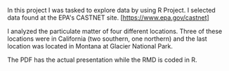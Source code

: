 In this project I was tasked to explore data by using R Project. I selected data found at the EPA's CASTNET site. [https://www.epa.gov/castnet]

I analyzed the particulate matter of four different locations. Three of these locations were in California (two southern, one northern) and the last location was located in Montana at Glacier National Park.

The PDF has the actual presentation while the RMD is coded in R. 
